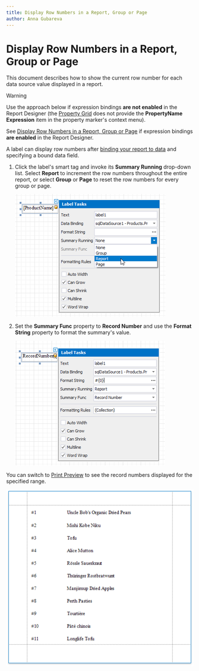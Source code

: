 ```yaml
---
title: Display Row Numbers in a Report, Group or Page
author: Anna Gubareva
---
```

# Display Row Numbers in a Report, Group or Page

This document describes how to show the current row number for each data source value displayed in a report.

> [!Warning]
> Use the approach below if expression bindings **are not enabled** in the Report Designer (the [Property Grid](../../report-designer-tools/ui-panels/property-grid.md) does not provide the **PropertyName Expression** item in the property marker's context menu).
>
> See [Display Row Numbers in a Report, Group or Page](../shape-data-expression-bindings/display-row-numbers-in-a-report-group-or-page.md) if expression bindings **are enabled** in the Report Designer.

A label can display row numbers after [binding your report to data](../../bind-to-data.md) and specifying a bound data field.

1. Click the label's smart tag and invoke its **Summary Running** drop-down list. Select **Report** to increment the row numbers throughout the entire report, or select **Group** or **Page** to reset the row numbers for every group or page.
	
	![](../../../../../images/eurd-win-shaping-row-numbers-legacy-summary-running.png)

2. Set the **Summary Func** property to **Record Number** and use the **Format String** property to format the summary's value.
	
	![](../../../../../images/eurd-win-shaping-row-numbers-legacy-settings.png)

You can switch to [Print Preview](../../preview-print-and-export-reports.md) to see the record numbers displayed for the specified range.

![](../../../../../images/eurd-win-shaping-row-numbers-result.png)